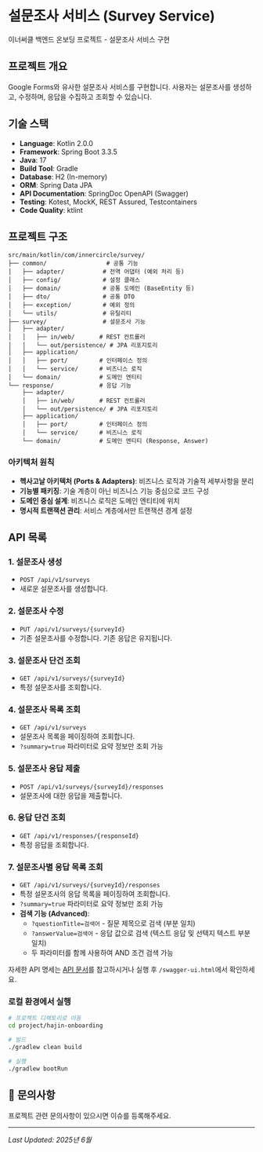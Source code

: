 # 설문조사 서비스 (Survey Service)

이너써클 백엔드 온보딩 프로젝트 - 설문조사 서비스 구현

## 프로젝트 개요

Google Forms와 유사한 설문조사 서비스를 구현합니다. 사용자는 설문조사를 생성하고, 수정하며, 응답을 수집하고 조회할 수 있습니다.

## 기술 스택

- **Language**: Kotlin 2.0.0
- **Framework**: Spring Boot 3.3.5
- **Java**: 17
- **Build Tool**: Gradle
- **Database**: H2 (In-memory)
- **ORM**: Spring Data JPA
- **API Documentation**: SpringDoc OpenAPI (Swagger)
- **Testing**: Kotest, MockK, REST Assured, Testcontainers
- **Code Quality**: ktlint

## 프로젝트 구조

```
src/main/kotlin/com/innercircle/survey/
├── common/                 # 공통 기능
│   ├── adapter/           # 전역 어댑터 (예외 처리 등)
│   ├── config/            # 설정 클래스
│   ├── domain/            # 공통 도메인 (BaseEntity 등)
│   ├── dto/               # 공통 DTO
│   ├── exception/         # 예외 정의
│   └── utils/             # 유틸리티
├── survey/                # 설문조사 기능
│   ├── adapter/
│   │   ├── in/web/       # REST 컨트롤러
│   │   └── out/persistence/ # JPA 리포지토리
│   ├── application/
│   │   ├── port/         # 인터페이스 정의
│   │   └── service/      # 비즈니스 로직
│   └── domain/           # 도메인 엔티티
└── response/             # 응답 기능
    ├── adapter/
    │   ├── in/web/       # REST 컨트롤러
    │   └── out/persistence/ # JPA 리포지토리
    ├── application/
    │   ├── port/         # 인터페이스 정의
    │   └── service/      # 비즈니스 로직
    └── domain/           # 도메인 엔티티 (Response, Answer)
```

### 아키텍처 원칙

- **헥사고날 아키텍처 (Ports & Adapters)**: 비즈니스 로직과 기술적 세부사항을 분리
- **기능별 패키징**: 기술 계층이 아닌 비즈니스 기능 중심으로 코드 구성
- **도메인 중심 설계**: 비즈니스 로직은 도메인 엔티티에 위치
- **명시적 트랜잭션 관리**: 서비스 계층에서만 트랜잭션 경계 설정

## API 목록

### 1. 설문조사 생성
- `POST /api/v1/surveys`
- 새로운 설문조사를 생성합니다.

### 2. 설문조사 수정
- `PUT /api/v1/surveys/{surveyId}`
- 기존 설문조사를 수정합니다. 기존 응답은 유지됩니다.

### 3. 설문조사 단건 조회
- `GET /api/v1/surveys/{surveyId}`
- 특정 설문조사를 조회합니다.

### 4. 설문조사 목록 조회
- `GET /api/v1/surveys`
- 설문조사 목록을 페이징하여 조회합니다.
- `?summary=true` 파라미터로 요약 정보만 조회 가능

### 5. 설문조사 응답 제출
- `POST /api/v1/surveys/{surveyId}/responses`
- 설문조사에 대한 응답을 제출합니다.

### 6. 응답 단건 조회
- `GET /api/v1/responses/{responseId}`
- 특정 응답을 조회합니다.

### 7. 설문조사별 응답 목록 조회
- `GET /api/v1/surveys/{surveyId}/responses`
- 특정 설문조사의 응답 목록을 페이징하여 조회합니다.
- `?summary=true` 파라미터로 요약 정보만 조회 가능
- **검색 기능 (Advanced)**:
  - `?questionTitle=검색어` - 질문 제목으로 검색 (부분 일치)
  - `?answerValue=검색어` - 응답 값으로 검색 (텍스트 응답 및 선택지 텍스트 부분 일치)
  - 두 파라미터를 함께 사용하여 AND 조건 검색 가능

자세한 API 명세는 [API 문서](docs/)를 참고하시거나 실행 후 `/swagger-ui.html`에서 확인하세요.

### 로컬 환경에서 실행

```bash
# 프로젝트 디렉토리로 이동
cd project/hajin-onboarding

# 빌드
./gradlew clean build

# 실행
./gradlew bootRun
```

## 💬 문의사항

프로젝트 관련 문의사항이 있으시면 이슈를 등록해주세요.

---
*Last Updated: 2025년 6월*
